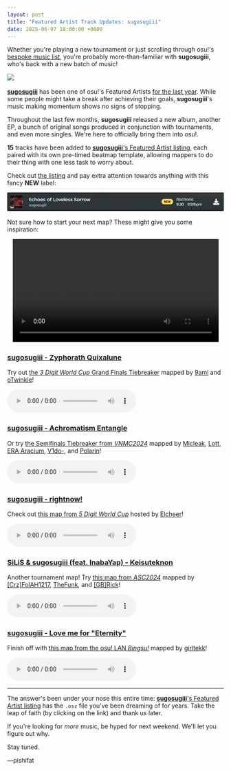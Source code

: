 ```yaml
---
layout: post
title: "Featured Artist Track Updates: sugosugiii"
date: 2025-06-07 18:00:00 +0000
---
```


Whether you're playing a new tournament or just scrolling through osu!'s [bespoke music list](/wiki/Community/Bespoke_music), you're probably more-than-familiar with **sugosugiii**, who's back with a new batch of music!

![](https://assets.ppy.sh/artists/371/header.jpg)

[**sugosugiii**](https://osu.ppy.sh/beatmaps/artists/442) has been one of osu!'s Featured Artists [for the last year](https://osu.ppy.sh/home/news/2024-10-20-new-featured-artist-sugosugiii). While some people might take a break after achieving their goals, **sugosugiii**'s music making momentum shows no signs of stopping.

Throughout the last few months, **sugosugiii** released a new album, another EP, a bunch of original songs produced in conjunction with tournaments, and even more singles. We're here to officially bring them into osu!.

**15** tracks have been added to [**sugosugiii**'s Featured Artist listing](https://osu.ppy.sh/beatmaps/artists/442), each paired with its own pre-timed beatmap template, allowing mappers to do their thing with one less task to worry about.

Check out [the listing](https://osu.ppy.sh/beatmaps/artists/442) and pay extra attention towards anything with this fancy **NEW** label:

![](/wiki/shared/news/2025-06-07-featured-artist-track-updates-sugosugiii/new-sugosugiii.png)

Not sure how to start your next map? These might give you some inspiration:

<div align="center" class="osu-md__paragraph">
    <video width="95%" controls>
        <source src="https://assets.ppy.sh/media/news/sugosugiii_updates.mp4" type="video/mp4" preload="none">
    </video>
</div>

### [sugosugiii - Zyphorath Quixalune](https://assets.ppy.sh/artists/442/Zyphorath%20Quixalune/sugosugiii%20-%20Zyphorath%20Quixalune.osz)

Try out [the *3 Digit World Cup* Grand Finals Tiebreaker](https://osu.ppy.sh/beatmapsets/2337098) mapped by [9ami](https://osu.ppy.sh/users/1499997) and [oTwinkle](https://osu.ppy.sh/users/15095654)!

<audio controls>
    <source src="https://assets.ppy.sh/artists/442/Zyphorath%20Quixalune/sugosugiii%20-%20Zyphorath%20Quixalune.mp3">
</audio>

### [sugosugiii - Achromatism Entangle](https://assets.ppy.sh/artists/442/Achromatism%20Entangle/sugosugiii%20-%20Achromatism%20Entangle.osz)

Or try [the Semifinals Tiebreaker from *VNMC2024*](https://osu.ppy.sh/beatmapsets/2226716) mapped by [Micleak](https://osu.ppy.sh/users/16140674), [Lott](https://osu.ppy.sh/users/13821222), [ERA Aracium](https://osu.ppy.sh/users/15882740), [V1do-](https://osu.ppy.sh/users/17527968), and [Polarin](https://osu.ppy.sh/users/15104680)!

<audio controls>
    <source src="https://assets.ppy.sh/artists/442/Achromatism%20Entangle/sugosugiii%20-%20Achromatism%20Entangle.mp3">
</audio>

### [sugosugiii - rightnow!](https://assets.ppy.sh/artists/442/rightnow!/sugosugiii%20-%20rightnow!.osz)

Check out [this map from *5 Digit World Cup*](https://osu.ppy.sh/beatmapsets/2351121) hosted by [Elcheer](https://osu.ppy.sh/users/4420014)!

<audio controls>
    <source src="https://assets.ppy.sh/artists/442/rightnow!/sugosugiii%20-%20rightnow!.mp3">
</audio>

### [SiLiS & sugosugiii (feat. InabaYap) - Keisuteknon](https://assets.ppy.sh/artists/442/Keisuteknon/SiLiS%20%26%20sugosugiii%20(feat.%20InabaYap)%20-%20Keisuteknon.osz)

Another tournament map! Try [this map from *ASC2024*](https://osu.ppy.sh/beatmapsets/2222935) mapped by [\[Crz\]FolAH1217](https://osu.ppy.sh/users/6232458), [TheFunk](https://osu.ppy.sh/users/13981991), and [\[GB\]Rick](https://osu.ppy.sh/users/25263357)!

<audio controls>
    <source src="https://assets.ppy.sh/artists/442/Keisuteknon/SiLiS%20%26%20sugosugiii%20(feat.%20InabaYap)%20-%20Keisuteknon.mp3">
</audio>

### [sugosugiii - Love me for "Eternity"](https://assets.ppy.sh/artists/442/Bokura%20no%20Yume%20wa%20Genjitsu%20ni%20Nattanda/sugosugiii%20-%20Love%20me%20for%20Eternity.osz)

Finish off with [this map from the osu! LAN *Bingsu!*](https://osu.ppy.sh/beatmapsets/2310205) mapped by [girltekk](https://osu.ppy.sh/users/6248691)!

<audio controls>
    <source src="https://assets.ppy.sh/artists/442/Bokura%20no%20Yume%20wa%20Genjitsu%20ni%20Nattanda/sugosugiii%20-%20Love%20me%20for%20Eternity.mp3">
</audio>

---

The answer's been under your nose this entire time: [**sugosugiii**'s Featured Artist listing](https://osu.ppy.sh/beatmaps/artists/442) has the `.osz` file you've been dreaming of for years. Take the leap of faith (by clicking on the link) and thank us later.

If you're looking for *more* music, be hyped for next weekend. We'll let you figure out why.

Stay tuned.

—pishifat
